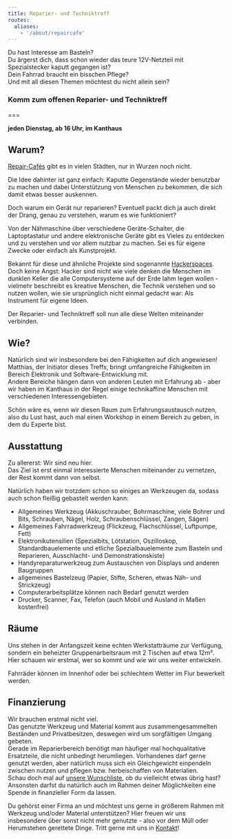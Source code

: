```yaml
---
title: Reparier- und Techniktreff
routes:
  aliases:
    - '/about/repaircafe'
---
```


Du hast Interesse am Basteln?  
Du ärgerst dich, dass schon wieder das teure 12V-Netzteil mit Spezialstecker kaputt gegangen ist?  
Dein Fahrrad braucht ein bisschen Pflege?  
Und mit all diesen Themen möchtest du nicht allein sein?

### Komm zum offenen Reparier- und Techniktreff

===

**jeden Dienstag, ab 16 Uhr, im Kanthaus**

## Warum?

[Repair-Cafés](https://de.wikipedia.org/wiki/Repair-Caf%C3%A9) gibt es in vielen Städten, nur in Wurzen noch nicht.

Die Idee dahinter ist ganz einfach: Kaputte Gegenstände wieder benutzbar zu machen und dabei Unterstützung von Menschen zu bekommen, die sich damit etwas besser auskennen.

Doch warum ein Gerät nur reparieren? Eventuell packt dich ja auch direkt der Drang, genau zu verstehen, warum es wie funktioniert?

Von der Nähmaschine über verschiedene Geräte-Schalter, die Laptoptastatur und andere elektronische Geräte gibt es Vieles zu entdecken und zu verstehen und vor allem nutzbar zu machen. Sei es für eigene Zwecke oder einfach als Kunstprojekt.

Bekannt für diese und ähnliche Projekte sind sogenannte [Hackerspaces](https://de.wikipedia.org/wiki/Hackerspace).
Doch keine Angst: Hacker sind nicht wie viele denken die Menschen im dunklen Keller die alle Computersysteme auf der Erde lahm legen wollen - vielmehr beschreibt es kreative Menschen, die Technik verstehen und so nutzen wollen, wie sie ursprünglich nicht einmal gedacht war: Als Instrument für eigene Ideen.

Der Reparier- und Techniktreff soll nun alle diese Welten miteinander verbinden.

## Wie?

Natürlich sind wir insbesondere bei den Fähigkeiten auf dich angewiesen!  
Matthias, der Initiator dieses Treffs, bringt umfangreiche Fähigkeiten im Bereich Elektronik und Software-Entwicklung mit.  
Andere Bereiche hängen dann von anderen Leuten mit Erfahrung ab - aber wir haben im Kanthaus in der Regel einige technikaffine Menschen mit verschiedenen Interessengebieten.

Schön wäre es, wenn wir diesen Raum zum Erfahrungsaustausch nutzen, also du Lust hast, auch mal einen Workshop in einem Bereich zu geben, in dem du Experte bist.


## Ausstattung

Zu allererst: Wir sind neu hier.  
Das Ziel ist erst einmal interessierte Menschen miteinander zu vernetzen, der Rest kommt dann von selbst.

Natürlich haben wir trotzdem schon so einiges an Werkzeugen da, sodass auch schon fleißig gebastelt werden kann:

- Allgemeines Werkzeug (Akkuschrauber, Bohrmaschine, viele Bohrer und Bits, Schrauben, Nägel, Holz, Schraubenschlüssel, Zangen, Sägen)
- Allgemeines Fahrradwerkzeug (Flickzeug, Flachschlüssel, Luftpumpe, Fett)
- Elektronikutensilien (Spezialbits, Lötstation, Oszilloskop, Standardbauelemente und etliche Spezialbauelemente zum Basteln und Reparieren, Ausschlacht- und Demonstrationskiste)
- Handyreparaturwerkzeug zum Austauschen von Displays und anderen Baugruppen
- allgemeines Bastelzeug (Papier, Stifte, Scheren, etwas Näh- und Strickzeug)
- Computerarbeitsplätze können nach Bedarf genutzt werden
- Drucker, Scanner, Fax, Telefon (auch Mobil und Ausland in Maßen kostenfrei)

## Räume

Uns stehen in der Anfangszeit keine echten Werkstatträume zur Verfügung, sondern ein beheizter Gruppenarbeitsraum mit 2 Tischen auf etwa 12m².  
Hier schauen wir erstmal, wer so kommt und wie wir uns weiter entwickeln.

Fahrräder können im Innenhof oder bei schlechtem Wetter im Flur bewerkelt werden.

## Finanzierung
Wir brauchen erstmal nicht viel.  
Das genutzte Werkzeug und Material kommt aus zusammengesammelten Beständen und Privatbesitzen, deswegen wird um sorgfältigen Umgang gebeten.  
Gerade im Reparierbereich benötigt man häufiger mal hochqualitative Ersatzteile, die nicht unbedingt herumliegen.
Vorhandenes darf gerne genutzt werden, aber natürlich muss sich ein Gleichgewicht einpendeln zwischen nutzen und pflegen bzw. herbeischaffen von Materialien.  
Schau doch mal auf [unsere Wunschliste](../wanted), ob du vielleicht etwas übrig hast?
Ansonsten darfst du natürlich auch im Rahmen deiner Möglichkeiten eine Spende in finanzieller Form da lassen.

Du gehörst einer Firma an und möchtest uns gerne in größerem Rahmen mit Werkzeug und/oder Material unterstützen? Hier freuen wir uns insbesondere über sonst nicht mehr genutzte - also vor dem Müll oder Herumstehen gerettete Dinge. Tritt gerne mit uns in [Kontakt](../../contact)!
